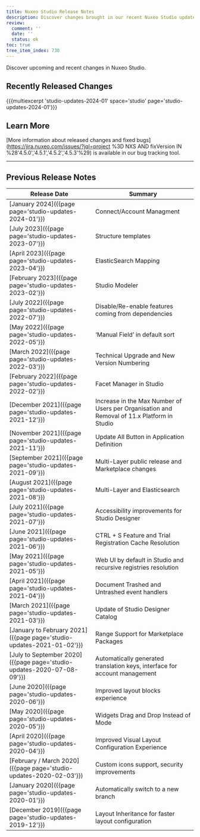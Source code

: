 ```yaml
---
title: Nuxeo Studio Release Notes
description: Discover changes brought in our recent Nuxeo Studio updates.
review:
  comment: ''
  date: ''
  status: ok
toc: true
tree_item_index: 730
---
```


Discover upcoming and recent changes in Nuxeo Studio.

## Recently Released Changes

{{{multiexcerpt 'studio-updates-2024-01' space='studio' page='studio-updates-2024-01'}}}

## Learn More

[More information about released changes and fixed bugs](https://jira.nuxeo.com/issues/?jql=project %3D NXS AND fixVersion IN %28'4.5.0','4.5.1','4.5.2','4.5.3'%29) is available in our bug tracking tool.

---

## Previous Release Notes

| &nbsp;Release&nbsp;Date&nbsp;                                          | Summary                                                                    |
| ---------------------------------------------------------------------- | -------------------------------------------------------------------------- |
| [January 2024]({{page page='studio-updates-2024-01'}})               | Connect/Account Managment |
| [July 2023]({{page page='studio-updates-2023-07'}})               | Structure templates |
| [April 2023]({{page page='studio-updates-2023-04'}})               | ElasticSearch Mapping |
| [February 2023]({{page page='studio-updates-2023-02'}})            | Studio Modeler |
| [July 2022]({{page page='studio-updates-2022-07'}})               | Disable/Re-enable features coming from dependencies |  
| [May 2022]({{page page='studio-updates-2022-05'}})               | ‘Manual Field’ in default sort |  
| [March 2022]({{page page='studio-updates-2022-03'}})               | Technical Upgrade and New Version Numbering |  
| [February 2022]({{page page='studio-updates-2022-02'}})               | Facet Manager in Studio|
| [December 2021]({{page page='studio-updates-2021-12'}})               | Increase in the Max Number of Users per Organisation and Removal of 11.x Platform in Studio   |
| [November 2021]({{page page='studio-updates-2021-11'}})               | Update All Button in Application Definition                                              |
| [September 2021]({{page page='studio-updates-2021-09'}})               | Multi-Layer public release and Marketplace changes                                              |
| [August 2021]({{page page='studio-updates-2021-08'}})                  | Multi-Layer and Elasticsearch                                              |
| [July 2021]({{page page='studio-updates-2021-07'}})                    | Accessibility improvements for Studio Designer                             |
| [June 2021]({{page page='studio-updates-2021-06'}})                    | CTRL + S Feature and Trial Registration Cache Resolution                   |
| [May 2021]({{page page='studio-updates-2021-05'}})                     | Web UI by default in Studio and recursive registries resolution            |
| [April 2021]({{page page='studio-updates-2021-04'}})                   | Document Trashed and Untrashed event handlers                              |
| [March 2021]({{page page='studio-updates-2021-03'}})                   | Update of Studio Designer Catalog                                          |
| [January to February 2021]({{page page='studio-updates-2021-01-02'}})  | Range Support for Marketplace Packages                                     |
| [July to September 2020]({{page page='studio-updates-2020-07-08-09'}}) | Automatically generated translation keys, interface for account management |
| [June 2020]({{page page='studio-updates-2020-06'}})                    | Improved layout blocks experience                                          |
| [May 2020]({{page page='studio-updates-2020-05'}})                     | Widgets Drag and Drop Instead of Mode                                      |
| [April 2020]({{page page='studio-updates-2020-04'}})                   | Improved Visual Layout Configuration Experience                            |
| [February / March 2020]({{page page='studio-updates-2020-02-03'}})     | Custom icons support, security improvements                                |
| [January 2020]({{page page='studio-updates-2020-01'}})                 | Automatically switch to a new branch                                       |
| [December 2019]({{page page='studio-updates-2019-12'}})                | Layout Inheritance for faster layout configuration                         |
